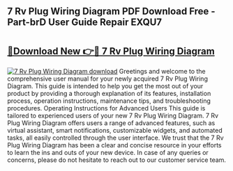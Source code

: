 ## 7 Rv Plug Wiring Diagram PDF Download Free - Part-brD User Guide Repair EXQU7

# <h2><a href="http://dfnbyz3.blite.top/?on=7+Rv+Plug+Wiring+Diagram">🔗Download New 👉🔴 7 Rv Plug Wiring Diagram</a></h2>

[![7 Rv Plug Wiring Diagram download](https://i.imgur.com/lujVjoI.png)](http://dfnbyz3.blite.top/?on=7+Rv+Plug+Wiring+Diagram)
Greetings and welcome to the comprehensive user manual for your newly acquired 7 Rv Plug Wiring Diagram. This guide is intended to help you get the most out of your product by providing a thorough explanation of its features, installation process, operation instructions, maintenance tips, and troubleshooting procedures. Operating Instructions for Advanced Users This guide is tailored to experienced users of your new 7 Rv Plug Wiring Diagram. 7 Rv Plug Wiring Diagram offers users a range of advanced features, such as virtual assistant, smart notifications, customizable widgets, and automated tasks, all easily controlled through the user interface. We trust that the 7 Rv Plug Wiring Diagram has been a clear and concise resource in your efforts to learn the ins and outs of your new device. In case of any queries or concerns, please do not hesitate to reach out to our customer service team.
